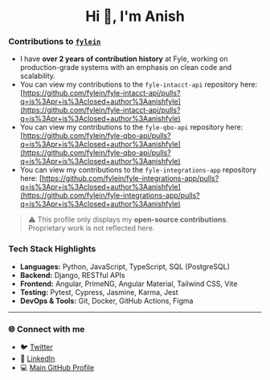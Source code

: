 <h1 align="center">Hi 👋, I'm Anish</h1>

### Contributions to [`fylein`](https://github.com/fylein)
* I have **over 2 years of contribution history** at Fyle, working on production-grade systems with an emphasis on clean code and scalability.
* You can view my contributions to the `fyle-intacct-api` repository here: [https://github.com/fylein/fyle-intacct-api/pulls?q=is%3Apr+is%3Aclosed+author%3Aanishfyle](https://github.com/fylein/fyle-intacct-api/pulls?q=is%3Apr+is%3Aclosed+author%3Aanishfyle)
* You can view my contributions to the `fyle-qbo-api` repository here: [https://github.com/fylein/fyle-qbo-api/pulls?q=is%3Apr+is%3Aclosed+author%3Aanishfyle](https://github.com/fylein/fyle-qbo-api/pulls?q=is%3Apr+is%3Aclosed+author%3Aanishfyle)
* You can view my contributions to the `fyle-integrations-app` repository here: [https://github.com/fylein/fyle-integrations-app/pulls?q=is%3Apr+is%3Aclosed+author%3Aanishfyle](https://github.com/fylein/fyle-integrations-app/pulls?q=is%3Apr+is%3Aclosed+author%3Aanishfyle)

> ⚠️ This profile only displays my **open-source contributions**. Proprietary work is not reflected here.

### Tech Stack Highlights

* **Languages:** Python, JavaScript, TypeScript, SQL (PostgreSQL)
* **Backend:** Django, RESTful APIs
* **Frontend:** Angular, PrimeNG, Angular Material, Tailwind CSS, Vite
* **Testing:** Pytest, Cypress, Jasmine, Karma, Jest
* **DevOps & Tools:** Git, Docker, GitHub Actions, Figma

---

### 🌐 Connect with me
- 🐦 [Twitter](https://twitter.com/anishfyi)
- 💼 [LinkedIn](https://linkedin.com/in/anishfyi)
- 💻 [Main GitHub Profile](https://github.com/anishfyi)
